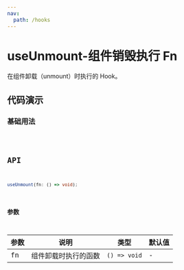 ```yaml
---
nav:
  path: /hooks
---
```


# useUnmount-组件销毁执行 Fn

在组件卸载（unmount）时执行的 Hook。

## 代码演示

### 基础用法

<code hideActions='["CSB"]' src="./demo/demo1.tsx" />

## API

```typescript
useUnmount(fn: () => void);
```

### 参数

| 参数 | 说明                 | 类型         | 默认值 |
| ---- | -------------------- | ------------ | ------ |
| fn   | 组件卸载时执行的函数 | `() => void` | -      |
